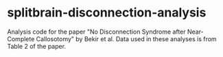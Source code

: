 # splitbrain-disconnection-analysis
Analysis code for the paper "No Disconnection Syndrome after Near-Complete Callosotomy" by Bekir et al. Data used in these analyses is from Table 2 of the paper.
